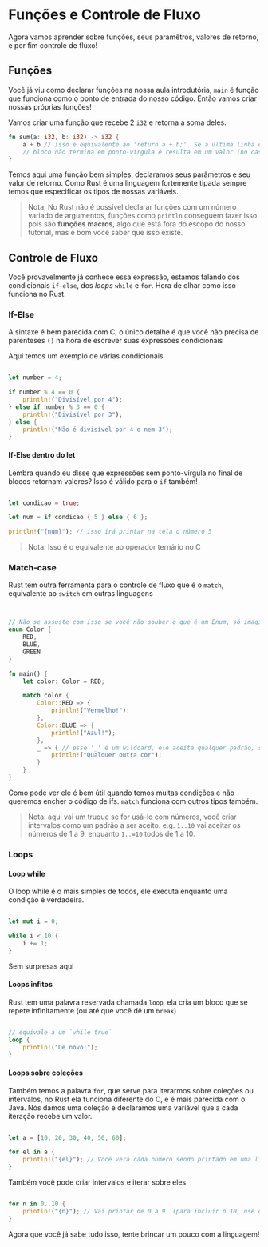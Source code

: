 # Funções e Controle de Fluxo

Agora vamos aprender sobre funções, seus paramêtros, valores de retorno, e por fim controle de fluxo!

## Funções

Você já viu como declarar funções na nossa aula introdutória, `main` é função que funciona como o ponto de entrada do nosso código. Então vamos criar nossas próprias funções!

Vamos criar uma função que recebe 2 `i32` e retorna a soma deles.

```rust
fn sum(a: i32, b: i32) -> i32 {
    a + b // isso é equivalente ao 'return a + b;'. Se a última linha de um 
    // bloco não termina em ponto-vírgula e resulta em um valor (no caso a soma de a e b) esse valor é retornado por esse bloco
}
```

Temos aqui uma função bem simples, declaramos seus parâmetros e seu valor de retorno. Como Rust é uma linguagem fortemente tipada sempre temos que especificar os tipos de nossas variáveis.

> Nota: No Rust não é possível declarar funções com um número variado de argumentos, funções como `println` conseguem fazer isso pois são **funções macros**, algo que está fora do escopo do nosso tutorial, mas é bom você saber que isso existe.


## Controle de Fluxo

Você provavelmente já conhece essa expressão, estamos falando dos condicionais `if-else`, dos _loops_ `while` e `for`. Hora de olhar como isso funciona no Rust.


### If-Else

A sintaxe é bem parecida com C, o único detalhe é que você não precisa de parenteses `()` na hora de escrever suas expressões condicionais

Aqui temos um exemplo de várias condicionais

```rust

let number = 4;

if number % 4 == 0 {
    println!("Divisível por 4");
} else if number % 3 == 0 {
    println!("Divisível por 3");
} else {
    println!("Não é divisível por 4 e nem 3");
}

```

#### If-Else dentro do let

Lembra quando eu disse que expressões sem ponto-vírgula no final de blocos retornam valores? Isso é válido para o `if` também!

```rust

let condicao = true;

let num = if condicao { 5 } else { 6 };

println!("{num}"); // isso irá printar na tela o número 5

```

> Nota: Isso é o equivalente ao operador ternário no C


### Match-case

Rust tem outra ferramenta para o controle de fluxo que é o `match`, equivalente ao `switch` em outras linguagens

```rust


// Não se assuste com isso se você não souber o que é um Enum, só imagine que criamos nosso próprio tipo e que ele tem 3 valores possíveis. Vamos explicar enums melhor em outra sessão
enum Color {
    RED,
    BLUE, 
    GREEN
}

fn main() {
    let color: Color = RED;

    match color {
        Color::RED => {
            println!("Vermelho!");
        },
        Color::BLUE => {
            println!("Azul!");
        },
        _ => { // esse '_' é um wildcard, ele aceita qualquer padrão, similar ao `default` no C
            println!("Qualquer outra cor");
        }
    }
}

```

Como pode ver ele é bem útil quando temos muitas condições e não queremos encher o código de ifs. `match` funciona com outros tipos também.

> Nota: aqui vai um truque se for usá-lo com números, você criar intervalos como um padrão a ser aceito. e.g. `1..10` vai aceitar os números de 1 a 9, enquanto `1..=10` todos de 1 a 10.

### Loops

#### Loop while

O loop while é o mais simples de todos, ele executa enquanto uma condição é verdadeira.


```rust

let mut i = 0;

while i < 10 {
    i += 1;
}

```

Sem surpresas aqui

#### Loops infitos

Rust tem uma palavra reservada chamada `loop`, ela cria um bloco que se repete infinitamente (ou até que você dê um `break`)

```rust

// equivale a um `while true`
loop {
    println!("De novo!");
}

```

#### Loops sobre coleções

Também temos a palavra `for`, que serve para iterarmos sobre coleções ou intervalos, no Rust ela funciona diferente do C, e é mais parecida com o Java. Nós damos uma coleção e declaramos uma variável que a cada iteração recebe um valor.

```rust

let a = [10, 20, 30, 40, 50, 60];

for el in a {
    println!("{el}"); // Você verá cada número sendo printado em uma linha
}

```

Também você pode criar intervalos e iterar sobre eles

```rust

for n in 0..10 {
    println!("{n}"); // Vai printar de 0 a 9. (para incluir o 10, use da seguinte forma `0..=10`)
}

```

Agora que você já sabe tudo isso, tente brincar um pouco com a linguagem!

